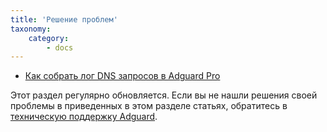 ```yaml
---
title: 'Решение проблем'
taxonomy:
    category:
        - docs
---
```


* [Как собрать лог DNS запросов в Adguard Pro](http://kb.adguard.com/ru/ios/solving-problems/dns-requests-log)

Этот раздел регулярно обновляется. Если вы не нашли решения своей проблемы в приведенных в этом разделе статьях, обратитесь в [техническую поддержку Adguard](http://kb.adguard.com/ru/technical-support).